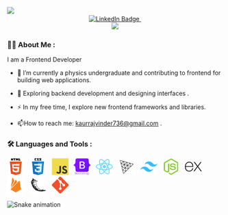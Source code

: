

<!--
**rajvinder-kaur/rajvinder-kaur** is a ✨ _special_ ✨ repository because its `README.md` (this file) appears on your GitHub profile.

Here are some ideas to get you started:

- 🔭 I’m currently working on ...
- 🌱 I’m currently learning ...
- 👯 I’m looking to collaborate on ...
- 🤔 I’m looking for help with ...
- 💬 Ask me about ...
- 📫 How to reach me: ...
- 😄 Pronouns: ...
- ⚡ Fun fact: ...
-->

<img src="https://capsule-render.vercel.app/api?type=transparent&color=random&height=150&section=header&text=🌟%20Welcome%20to%20my%20profile!&fontSize=50&textBg=false&fontColor=FFFFFF" />

<div id="badges" align="center">
  <a href="https://www.linkedin.com/in/rajvinderkaur1121402/">
    <img src="https://img.shields.io/badge/LinkedIn-blue?style=for-the-badge&logo=linkedin&logoColor=white" alt="LinkedIn Badge"/>
  </a>
  <img src="https://komarev.com/ghpvc/?username=your-github-username&style=flat-square&color=blue" alt=""/>
</div>

<div id=header align="center">
  <img src="https://media.giphy.com/media/ta0ttSeDKuCsg/giphy.gif" width="300" style={{margin:auto}}/>
</div>

### :woman_technologist: About Me :

I am a Frontend Developer 
- :telescope: I’m currently a physics undergraduate and contributing to frontend  for building web applications.

- :seedling: Exploring backend development and designing interfaces .

- :zap: In my free time, I explore new frontend frameworks and libraries.

- :mailbox:How to reach me: kaurrajvinder736@gmail.com .


### :hammer_and_wrench: Languages and Tools :
<div>
  <img src="https://github.com/devicons/devicon/blob/master/icons/html5/html5-original-wordmark.svg" width="40" height="40" />&nbsp&nbsp
  <img src="https://github.com/devicons/devicon/blob/master/icons/css3/css3-original-wordmark.svg" width="40" height="40" />&nbsp&nbsp
  <img src="https://github.com/devicons/devicon/blob/master/icons/javascript/javascript-original.svg" width="40" height="40"/>&nbsp&nbsp
  <img src="https://github.com/devicons/devicon/blob/master/icons/bootstrap/bootstrap-original-wordmark.svg" width="40" height="40"/>&nbsp&nbsp
  <img src="https://github.com/devicons/devicon/blob/master/icons/react/react-original.svg" width="40" height="40" />&nbsp&nbsp
  <img src="https://github.com/devicons/devicon/blob/master/icons/threejs/threejs-original.svg" width="40" height="40" />&nbsp&nbsp
  <img src="https://github.com/devicons/devicon/blob/master/icons/tailwindcss/tailwindcss-plain.svg" width="40" height="40" />&nbsp&nbsp
  <img src="https://github.com/devicons/devicon/blob/master/icons/nodejs/nodejs-original.svg" width="40" height="40" />&nbsp&nbsp
  <img src="https://github.com/devicons/devicon/blob/master/icons/express/express-original.svg" width="40" height="40" />&nbsp&nbsp
  <img src="https://github.com/devicons/devicon/blob/master/icons/firebase/firebase-plain.svg" width="40" height="40" />&nbsp&nbsp
  <img src="https://github.com/devicons/devicon/blob/master/icons/flask/flask-original.svg" width="40" height="40" />&nbsp&nbsp
  <img src="https://github.com/devicons/devicon/blob/master/icons/git/git-original.svg" width="40" height="40" />&nbsp&nbsp
</div>

![Snake animation](https://github.com/rajvinder-kaur/rajvinder-kaur/blob/output/github-contribution-grid-snake.svg)
